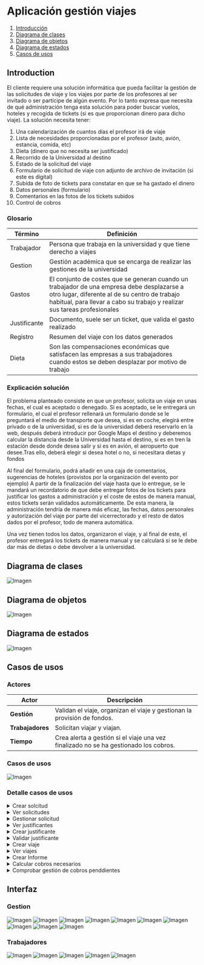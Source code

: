 # Aplicación gestión viajes
1. [Introducción](#Introducción)
2. [Diagrama de clases](#Diagrama-de-clases)
3. [Diagrama de objetos](#Diagrama-de-objetos)
4. [Diagrama de estados](#Diagrama-de-estados)
5. [Casos de usos](#Casos-de-usos)

## Introduction
El cliente requiere una solución informática que pueda facilitar la gestión de las solicitudes de viaje y los viajes por parte de los profesores al ser invitado o ser partícipe de algún evento. Por lo tanto expresa que necesita de qué administración tenga esta solución para poder buscar vuelos, hoteles y recogida de tickets (si es que proporcionan dinero para dicho viaje). La solución necesita tener:

1. Una calendarización de cuantos días el profesor irá de viaje
2. Lista de necesidades proporcionadas por el profesor (auto, avión, estancia, comida, etc)
3. Dieta (dinero que no necesita ser justificado)
4. Recorrido de la Universidad al destino
5. Estado de la solicitud del viaje
6. Formulario de solicitud de viaje con adjunto de archivo de invitación (si este es digital)
7. Subida de foto de tickets para constatar en que se ha gastado el dinero
8. Datos personales (formulario)
9. Comentarios en las fotos de los tickets subidos
10. Control de cobros
### Glosario
| Término  | Definición |
| ------------- | ------------- |
| Trabajador  | Persona que trabaja en la universidad y que tiene derecho a viajes  |
| Gestion  | Gestión académica que se encarga de realizar las gestiones de la universidad  |
| Gastos  | El conjunto de costes que se generan cuando un trabajador de una empresa debe desplazarse a otro lugar, diferente al de su centro de trabajo habitual, para llevar a cabo su trabajo y realizar sus tareas profesionales  |
| Justificante  | Documento, suele ser un ticket, que valida el gasto realizado  |
| Registro  | Resumen del viaje con los datos generados  |
| Dieta  | Son las compensaciones económicas que satisfacen las empresas a sus trabajadores cuando estos se deben desplazar por motivo de trabajo  |
### Explicación solución
El problema planteado consiste en que un profesor, solicita un viaje en unas fechas, el cual es aceptado o denegado. Si es aceptado, se le entregará un formulario, el cual el profesor rellenará un formulario donde se le preguntará el medio de transporte que desea, si es en coche, elegirá entre privado o de la universidad, si es de la universidad deberá reservarlo en la web, después deberá introducir por Google Maps el destino y deberemos calcular la distancia desde la Universidad hasta el destino, si es en tren la estación desde donde desea salir y si es en avión, el aeropuerto que desee.Tras ello, deberá elegir si desea hotel o no, si necesitara dietas y fondos

Al final del formulario, podrá añadir en una caja de comentarios, sugerencias de hoteles (provistos por la organización del evento por ejemplo)
A partir de la finalización del viaje hasta que lo entregue, se le mandará un recordatorio de que debe entregar fotos de los tickets para justificar los gastos a administración y el coste de estos de manera manual, estos tickets serán validados automáticamente.
De esta manera, la administración tendría de manera más eficaz, las fechas, datos personales y autorización del viaje por parte del vicerrectorado y el resto de datos dados por el profesor, todo de manera automática. 

Una vez tienen todos los datos, organizaron el viaje, y al final de este, el profesor entregará los tickets de manera manual y se calculará si se le debe dar más de dietas o debe devolver a la universidad.

## Diagrama de clases
![Imagen](clases/DiagramaClases.png)
## Diagrama de objetos
![Imagen](objetos/DiagramaObjetos.png)
## Diagrama de estados
![Imagen](estados/DiagramaEstados.png)
## Casos de usos
### Actores
| Actor            | Descripción                                                                          |
|------------------|--------------------------------------------------------------------------------------|
| **Gestión**      | Validan el viaje, organizan el viaje y gestionan la provisión de fondos. 			         |
| **Trabajadores** | Solicitan viajar y viajan. 					                                                     |
| **Tiempo**       | Crea alerta a gestión si el viaje una vez finalizado no se ha gestionado los cobros. |
### Casos de usos
![Imagen](casosdeusos/CasoUso.png)

### Detalle casos de usos

<details>
    <summary style="cursor: pointer">Crear solcitud</summary>
    El trabajador puede solicitar el viaje que desee. Esta petición vendrá con datos básicos, como fechas, lugar, carta de invitación si la hay.<br><br>
        <img src="casosdeusos/CrearSolicitud/CrearSolicitud.png" alt="Detalle caso de uso"></img>
</details>
<details>
    <summary style="cursor: pointer">Ver solicitudes</summary>
    El trabajador puede ver todas sus solicitudes pendientes.<br><br>
    <img src="casosdeusos/VerSolicitudes/VerSolicitudes.png" alt="Detalle caso de uso"></img>
</details>
<details>
    <summary style="cursor: pointer">Gestionar solicitud</summary>
    La gestión podrá aceptar o denegar las solicitudes pendientes de los viajes de los trabajadores.<br><br>
    <img src="casosdeusos/GestionarSolicitud/GestionarSolicitud.png" alt="Detalle caso de uso"></img>
</details>
<details>
    <summary style="cursor: pointer">Ver justificantes</summary>
    La gestión podrá ver todos los justificantes de un viaje.<br><br>
    <img src="casosdeusos/verjustificantes/VerJustificantes.png" alt="Detalle caso de uso"></img>
</details>
<details>
    <summary style="cursor: pointer">Crear justificante</summary>
    El trabajador podrá enviar fotos de los justificantes cuando esté viajando o una vez acabado el viaje.<br><br>
    <img src="casosdeusos/CrearJustificante/CrearJustificante.png" alt="Detalle caso de uso"></img>
</details>
<details>
    <summary style="cursor: pointer">Validar justificante</summary>
    Una vez recibido el justificante, la gestión tendrá que validarlo. Si es inválido se denegará anotando un comentario, que el profesor podrá leer. Si es válido se aceptará ys se anotará el importe.<br>        <br>
    <img src="casosdeusos/validarjustificante/ValidarJustificante.png" alt="Detalle caso de uso"></img>
</details>
<details>
    <summary style="cursor: pointer">Crear viaje</summary>
    Una vez la solicitud haya sido aceptada, la gestión establecerá el transporte, alojamiento y las dietas al viaje.<br><br>
    <img src="casosdeusos/CrearViaje/CrearViaje.png" alt="Detalle caso de uso"></img>
</details>
<details>
    <summary style="cursor: pointer">Ver viajes</summary>
    La gestión podrá ver todos los viajes.<br><br>
    <img src="casosdeusos/verviajes/VerViajes.png" alt="Detalle caso de uso"></img>
</details>
<details>
    <summary style="cursor: pointer">Crear Informe</summary>
    La gestión podrá crear un informe del viaje.<br><br>
    <img src="casosdeusos/crearinforme/CrearInforme.png" alt="Detalle caso de uso"></img>
</details>
<details>
    <summary style="cursor: pointer">Calcular cobros necesarios</summary>
    Este caso de uso se ejecutará automáticamente cada X tiempo, es una tarea en segundo plano. Calculará todos los gastos de un viaje acabados y lo compara con los fondos para saber si la universidad debe dinero al trabajador o al revés.<br><br>
    <img src="casosdeusos/calcularcobrosnecesarios/CalcularCobrosNecesarios.png" alt="Detalle caso de uso"></img>
</details>
<details>
    <summary style="cursor: pointer">Comprobar gestión de cobros penddientes</summary>
    Este caso de uso se ejecutará automáticamente cada X tiempo, es una tarea en segundo plano. Si un viaje no se han gestionado los cobros en un tiempo límite, este caso de uso generará una alerta que le llegará a gestión.<br><br>
    <img src="casosdeusos/comprobargestioncobrospendientes/ComprobarGestionCobrosPendientes.png" alt="Detalle caso de uso"></img>
</details>

## Interfaz
### Gestion
![Imagen](interfaz/Gestion-DashBoard.png)
![Imagen](interfaz/Gestion-Informe.png)
![Imagen](interfaz/Gestion-RechazarFactura.png)
![Imagen](interfaz/Gestion-SubirPlanificacion.png)
![Imagen](interfaz/Gestion-VerSolicitud.png)
![Imagen](interfaz/Gestion-VerSolicitudes.png)
![Imagen](interfaz/Gestion-VerViajes.png)
![Imagen](interfaz/Gestion-CreaViaje.png)
![Imagen](interfaz/Gestion-EnviaPlanificacionViaje.png)
![Imagen](interfaz/Gestion-VeSolicitud.png)

### Trabajadores
![Imagen](interfaz/Trabajador-EnviarJustificante.png)
![Imagen](interfaz/Trabajador-GenerarReporte.png)
![Imagen](interfaz/Trabajador-VerSolicitudes.png)
![Imagen](interfaz/Trabajador-VeDetalleViaje.png)
![Imagen](interfaz/Trabajador-GeneraJustificante.png)
